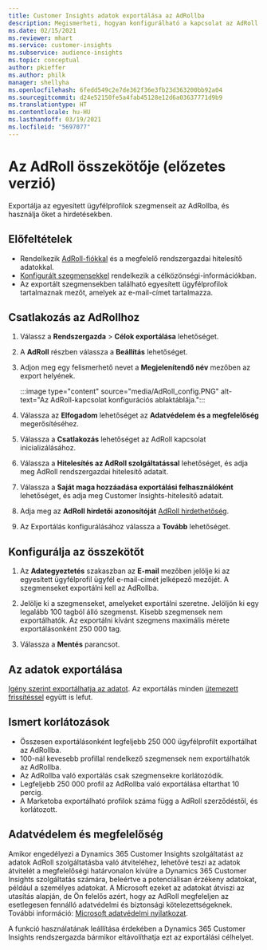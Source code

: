```yaml
---
title: Customer Insights adatok exportálása az AdRollba
description: Megismerheti, hogyan konfigurálható a kapcsolat az AdRoll szolgáltatással.
ms.date: 02/15/2021
ms.reviewer: mhart
ms.service: customer-insights
ms.subservice: audience-insights
ms.topic: conceptual
author: pkieffer
ms.author: philk
manager: shellyha
ms.openlocfilehash: 6fedd549c2e7de362f36e3fb23d363200bb92a04
ms.sourcegitcommit: d24e52150fe5a4fab45128e12d6a03637771d9b9
ms.translationtype: HT
ms.contentlocale: hu-HU
ms.lasthandoff: 03/19/2021
ms.locfileid: "5697077"
---
```

# <a name="connector-for-adroll-preview"></a>Az AdRoll összekötője (előzetes verzió)

Exportálja az egyesített ügyfélprofilok szegmenseit az AdRollba, és használja őket a hirdetésekben. 

## <a name="prerequisites"></a>Előfeltételek

-   Rendelkezik [AdRoll-fiókkal](https://www.adroll.com/) és a megfelelő rendszergazdai hitelesítő adatokkal.
-   [Konfigurált szegmensekkel](segments.md) rendelkezik a célközönségi-információkban.
-   Az exportált szegmensekben található egyesített ügyfélprofilok tartalmaznak mezőt, amelyek az e-mail-címet tartalmazza.

## <a name="connect-to-adroll"></a>Csatlakozás az AdRollhoz

1. Válassz a **Rendszergazda** > **Célok exportálása** lehetőséget.

1. A **AdRoll** részben válassza a **Beállítás** lehetőséget.

1. Adjon meg egy felismerhető nevet a **Megjelenítendő név** mezőben az export helyének.

   :::image type="content" source="media/AdRoll_config.PNG" alt-text="Az AdRoll-kapcsolat konfigurációs ablaktáblája.":::

1. Válassza az **Elfogadom** lehetőséget az **Adatvédelem és a megfelelőség** megerősítéséhez.

1. Válassza a **Csatlakozás** lehetőséget az AdRoll kapcsolat inicializálásához.

1. Válassza a **Hitelesítés az AdRoll szolgáltatással** lehetőséget, és adja meg AdRoll rendszergazdai hitelesítő adatait. 

1. Válassza a **Saját maga hozzáadása exportálási felhasználóként** lehetőséget, és adja meg Customer Insights-hitelesítő adatait.

1. Adja meg az **AdRoll hirdetői azonosítóját** [AdRoll hirdethetőség](https://help.adroll.com/hc/en-us/articles/212011838-Advertiser-Profiles).

1. Az Exportálás konfigurálásához válassza a **Tovább** lehetőséget.

## <a name="configure-the-connector"></a>Konfigurálja az összekötőt

1. Az **Adategyeztetés** szakaszban az **E-mail** mezőben jelölje ki az egyesített ügyfélprofil ügyfél e-mail-címét jelképező mezőjét. A szegmenseket exportálni kell az AdRollba.

1. Jelölje ki a szegmenseket, amelyeket exportálni szeretne. Jelöljön ki egy legalább 100 tagból álló szegmenst. Kisebb szegmensek nem exportálhatók. Az exportálni kívánt szegmens maximális mérete exportálásonként 250 000 tag. 

1. Válassza a **Mentés** parancsot.

## <a name="export-the-data"></a>Az adatok exportálása

[Igény szerint exportálhatja az adatot](export-destinations.md). Az exportálás minden [ütemezett frissítéssel](system.md#schedule-tab) együtt is lefut.

## <a name="known-limitations"></a>Ismert korlátozások

- Összesen exportálásonként legfeljebb 250 000 ügyfélprofilt exportálhat az AdRollba.
- 100-nál kevesebb profillal rendelkező szegmensek nem exportálhatók az AdRollba. 
- Az AdRollba való exportálás csak szegmensekre korlátozódik.
- Legfeljebb 250 000 profil az AdRollba való exportálása eltarthat 10 percig. 
- A Marketoba exportálható profilok száma függ a AdRoll szerződéstől, és korlátozott.

## <a name="data-privacy-and-compliance"></a>Adatvédelem és megfelelőség

Amikor engedélyezi a Dynamics 365 Customer Insights szolgáltatást az adatok AdRoll szolgáltatásba való átviteléhez, lehetővé teszi az adatok átvitelét a megfelelőségi határvonalon kívülre a Dynamics 365 Customer Insights szolgáltatás számára, beleértve a potenciálisan érzékeny adatokat, például a személyes adatokat. A Microsoft ezeket az adatokat átviszi az utasítás alapján, de Ön felelős azért, hogy az AdRoll megfeleljen az esetlegesen fennálló adatvédelmi és biztonsági kötelezettségeknek. További információ: [Microsoft adatvédelmi nyilatkozat](https://go.microsoft.com/fwlink/?linkid=396732).

A funkció használatának leállítása érdekében a Dynamics 365 Customer Insights rendszergazda bármikor eltávolíthatja ezt az exportálási célhelyet.
